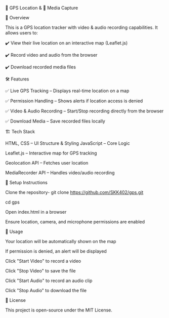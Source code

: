 📍 GPS Location & 🎥 Media Capture

🚀 Overview


This is a GPS location tracker with video & audio recording capabilities. It allows users to:

✔️ View their live location on an interactive map (Leaflet.js)

✔️ Record video and audio from the browser

✔️ Download recorded media files

🛠️ Features


✅ Live GPS Tracking – Displays real-time location on a map

✅ Permission Handling – Shows alerts if location access is denied

✅ Video & Audio Recording – Start/Stop recording directly from the browser

✅ Download Media – Save recorded files locally

🏗️ Tech Stack


HTML, CSS – UI Structure & Styling
JavaScript – Core Logic

Leaflet.js – Interactive map for GPS tracking

Geolocation API – Fetches user location

MediaRecorder API – Handles video/audio recording

🔧 Setup Instructions


Clone the repository-
git clone https://github.com/SKK402/gps.git

cd gps

Open index.html in a browser

Ensure location, camera, and microphone permissions are enabled

📜 Usage


Your location will be automatically shown on the map

If permission is denied, an alert will be displayed

Click "Start Video" to record a video

Click "Stop Video" to save the file

Click "Start Audio" to record an audio clip

Click "Stop Audio" to download the file

📄 License

This project is open-source under the MIT License.
